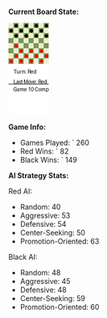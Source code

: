 
**Current Board State:**  
<!-- START_GIF -->
![Checkers Game](./checkers_game.gif)
<!-- END_GIF -->

**Game Info:**  
- Games Played: `<!-- GAMES_PLAYED --> 260
- Red Wins: `<!-- RED_WINS --> 82
- Black Wins: `<!-- BLACK_WINS --> 149

<!-- AI_STATS -->
**AI Strategy Stats:**

Red AI:
- Random: 40
- Aggressive: 53
- Defensive: 54
- Center-Seeking: 50
- Promotion-Oriented: 63

Black AI:
- Random: 48
- Aggressive: 45
- Defensive: 48
- Center-Seeking: 59
- Promotion-Oriented: 60
